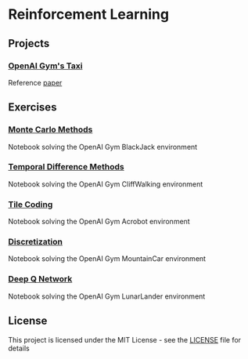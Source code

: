 # Reinforcement Learning

## Projects

### [OpenAI Gym's Taxi](https://github.com/fernandofsilva/Reinforcement_Learning/tree/main/projects/Taxi)
Reference [paper](https://arxiv.org/pdf/cs/9905014.pdf)

## Exercises

### [Monte Carlo Methods](https://github.com/fernandofsilva/Reinforcement_Learning/blob/main/notebooks/mc/Monte_Carlo.ipynb)
Notebook solving the OpenAI Gym BlackJack environment

### [Temporal Difference Methods](https://github.com/fernandofsilva/Reinforcement_Learning/blob/main/notebooks/td/Temporal_Difference.ipynb)
Notebook solving the OpenAI Gym CliffWalking environment

### [Tile Coding](https://github.com/fernandofsilva/Reinforcement_Learning/blob/main/notebooks/tile/Tile_Coding.ipynb)
Notebook solving the OpenAI Gym Acrobot environment

### [Discretization](https://github.com/fernandofsilva/Reinforcement_Learning/blob/main/notebooks/discretization/Discretization.ipynb)
Notebook solving the OpenAI Gym MountainCar environment

### [Deep Q Network](https://github.com/fernandofsilva/Reinforcement_Learning/blob/main/notebooks/dqn/Deep_Q_Network.ipynb)
Notebook solving the OpenAI Gym LunarLander environment

## License
This project is licensed under the MIT License - see the [LICENSE](https://github.com/fernandofsilva/Reinforcement_Learning/blob/main/LICENSE) file for details
